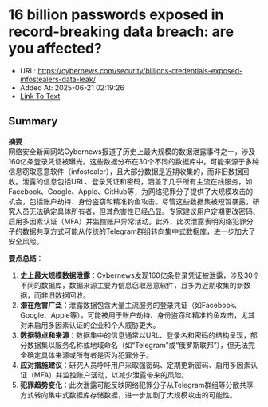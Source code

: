 # 16 billion passwords exposed in record-breaking data breach: are you affected?
- URL: https://cybernews.com/security/billions-credentials-exposed-infostealers-data-leak/
- Added At: 2025-06-21 02:19:26
- [Link To Text](2025-06-21-16-billion-passwords-exposed-in-record-breaking-data-breach-are-you-affected_raw.md)

## Summary
**摘要**：  
网络安全新闻网站Cybernews报道了历史上最大规模的数据泄露事件之一，涉及160亿条登录凭证被曝光。这些数据分布在30个不同的数据库中，可能来源于多种信息窃取恶意软件（infostealer），且大部分数据是近期收集的，而非旧数据回收。泄露的信息包括URL、登录凭证和密码，涵盖了几乎所有主流在线服务，如Facebook、Google、Apple、GitHub等，为网络犯罪分子提供了大规模攻击的机会，包括账户劫持、身份盗窃和精准钓鱼攻击。尽管这些数据集被短暂暴露，研究人员无法确定具体所有者，但其危害性已经凸显。专家建议用户定期更改密码、启用多因素认证（MFA）并监控账户异常活动。此外，此次泄露表明网络犯罪分子的数据共享方式可能从传统的Telegram群组转向集中式数据库，进一步加大了安全风险。

**要点总结**：  
1. **史上最大规模数据泄露**：Cybernews发现160亿条登录凭证被泄露，涉及30个不同的数据库，数据来源主要为信息窃取恶意软件，且多为近期收集的新数据，而非旧数据回收。  
2. **潜在危害广泛**：泄露数据包含大量主流服务的登录凭证（如Facebook、Google、Apple等），可能被用于账户劫持、身份盗窃和精准钓鱼攻击，尤其对未启用多因素认证的企业和个人威胁更大。  
3. **数据特点和来源**：数据集中的信息通常以URL、登录名和密码的结构呈现，部分数据集以服务名称或地域命名（如“Telegram”或“俄罗斯联邦”），但无法完全确定具体来源或所有者是否为犯罪分子。  
4. **应对措施建议**：研究人员呼吁用户采取强密码、定期更新密码、启用多因素认证（MFA）并监控账户活动，以减少泄露带来的风险。  
5. **犯罪趋势变化**：此次泄露可能反映网络犯罪分子从Telegram群组等分散共享方式转向集中式数据库存储数据，进一步加剧了大规模攻击的可能性。

